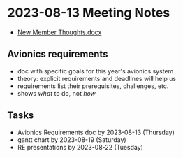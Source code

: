 # 2023-08-13 Meeting Notes
- [New Member Thoughts.docx](https://buckeyemailosu.sharepoint.com/:w:/r/sites/BuckeyeSpaceLaunchInitiative/Shared%20Documents/Spaceport%20Project/Avionics/Meeting%20Notes/New%20Member%20Thoughts.docx?d=wf9aeedf30f404fbf872d7087da21ab09&csf=1&web=1&e=zS9em0)

## Avionics requirements
- doc with specific goals for this year's avionics system
- theory: explicit requirements and deadlines will help us
- requirements list their prerequisites, challenges, etc.
- shows *what* to do, not *how*

## Tasks
- Avionics Requirements doc by 2023-08-13 (Thursday)
- gantt chart by 2023-08-19 (Saturday)
- RE presentations by 2023-08-22 (Tuesday)
    